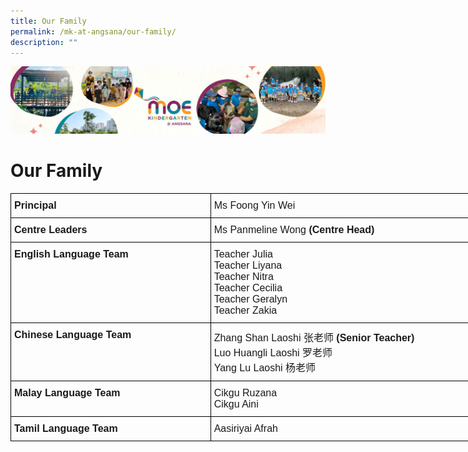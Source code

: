 ```yaml
---
title: Our Family
permalink: /mk-at-angsana/our-family/
description: ""
---
```

![](/images/MK-Angsana.jpg)


Our Family
==========


<style type="text/css">
.tg  {border-collapse:collapse;border-spacing:0;}
.tg td{border-color:black;border-style:solid;border-width:1px;font-family:Arial, sans-serif;font-size:14px;
  overflow:hidden;padding:10px 5px;word-break:normal;}
.tg th{border-color:black;border-style:solid;border-width:1px;font-family:Arial, sans-serif;font-size:14px;
  font-weight:normal;overflow:hidden;padding:10px 5px;word-break:normal;}
.tg .tg-vox4{font-size:16px;font-weight:bold;text-align:left;vertical-align:top}
.tg .tg-cqfb{font-size:16px;text-align:left;vertical-align:middle}
</style>
<table class="tg" style="undefined;table-layout: fixed; width: 883px">
<colgroup>
<col style="width: 320px">
<col style="width: 563px">
</colgroup>
<thead>
  <tr>
    <th class="tg-vox4">Principal</th>
    <th class="tg-cqfb">Ms Foong Yin Wei</th>
  </tr>
</thead>
<tbody>
  <tr>
    <td class="tg-vox4">Centre Leaders</td>
    <td class="tg-cqfb">Ms Panmeline Wong <span style="font-weight:bold">(Centre Head)</span></td>
  </tr>
  <tr>
    <td class="tg-vox4">English Language Team</td>
    <td class="tg-cqfb">Teacher Julia<br>Teacher Liyana<br>Teacher Nitra<br>Teacher Cecilia<br>Teacher Geralyn<br>Teacher Zakia</td>
  </tr>
  <tr>
    <td class="tg-vox4">Chinese Language Team</td>
    <td class="tg-cqfb">Zhang Shan Laoshi 张老师 <span style="font-weight:bold">(Senior Teacher)</span><br>Luo Huangli Laoshi 罗老师<br>Yang Lu Laoshi 杨老师</td>
  </tr>
  <tr>
    <td class="tg-vox4">Malay Language Team</td>
    <td class="tg-cqfb">Cikgu Ruzana<br>Cikgu Aini</td>
  </tr>
  <tr>
    <td class="tg-vox4">Tamil Language Team</td>
    <td class="tg-cqfb">Aasiriyai Afrah</td>
  </tr>
</tbody>
</table>
